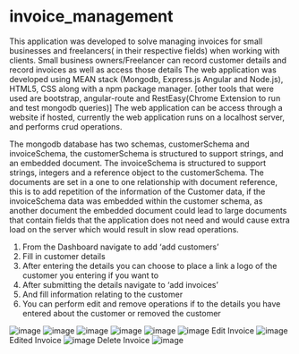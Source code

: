 # invoice_management
This application was developed to solve managing invoices for small businesses and freelancers( in their respective fields) when working with clients. Small business owners/Freelancer can record customer details and record invoices as well as access those details The web application was developed using MEAN stack (Mongodb, Express.js Angular and Node.js), HTML5, CSS along with a npm package manager. [other tools that were used are bootstrap, angular-route and RestEasy(Chrome Extension to run and test mongodb queries)] The web application can be access through a website if hosted, currently the web application runs on a localhost server, and performs crud operations.

The mongodb database has two schemas, customerSchema and invoiceSchema, the
customerSchema is structured to support strings, and an embedded document.
The invoiceSchema is structured to support strings, integers and a reference object to the customerSchema. The documents are set in a one to one relationship with document reference, this is to add repetition of the information of the Customer data, if the invoiceSchema data was embedded within the customer schema, as another document the embedded document could lead to large documents that contain fields that the application does not need and would cause extra load on the server which would result in slow read operations.


1. From the Dashboard navigate to add ‘add customers’
2. Fill in customer details
3. After entering the details you can choose to place a link a logo of the
customer you entering if you want to
4. After submitting the details navigate to ‘add invoices’
5. And fill information relating to the customer
6. You can perform edit and remove operations if to the details you have
entered about the customer or removed the customer

![image](https://user-images.githubusercontent.com/98706177/152698002-2aa9646f-bb8e-4b61-8b6a-eabc468d5ed8.png)
![image](https://user-images.githubusercontent.com/98706177/152698051-6b6bdadb-9366-4eb4-910f-0b2e0531193a.png)
![image](https://user-images.githubusercontent.com/98706177/152698075-3be7000d-85fc-46f6-87c1-f012601ee092.png)
![image](https://user-images.githubusercontent.com/98706177/152698091-6790a982-d5ce-44c9-8168-364f8d7a09ae.png)
![image](https://user-images.githubusercontent.com/98706177/152698104-71184859-722e-4746-9b8d-ca2e31396ec4.png)
![image](https://user-images.githubusercontent.com/98706177/152698130-58b09d6d-e808-4518-8537-69cdd05621dd.png)
Edit Invoice
![image](https://user-images.githubusercontent.com/98706177/152698144-b0aa4a2a-bfc2-461e-b3b2-f2cbe64cd343.png)
Edited Invoice 
![image](https://user-images.githubusercontent.com/98706177/152698161-4ef4ceee-b898-48f2-9c59-b98488afec61.png)
Delete Invoice
![image](https://user-images.githubusercontent.com/98706177/152698182-bcb12493-71a0-4f4e-b1c4-833edd2df436.png)
